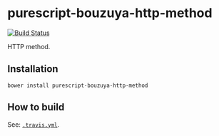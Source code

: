 # purescript-bouzuya-http-method

[![Build Status](https://img.shields.io/travis/bouzuya/purescript-bouzuya-http-method.svg)](https://travis-ci.org/bouzuya/purescript-bouzuya-http-method)

HTTP method.

## Installation

```
bower install purescript-bouzuya-http-method
```

## How to build

See: [`.travis.yml`](.travis.yml).
